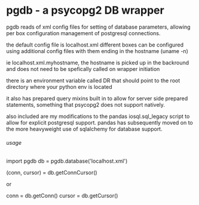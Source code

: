 # pgdb - a psycopg2 DB wrapper
pgdb reads of xml config files for setting of database parameters, allowing per box configuration management of postgresql connections. 

the default config file is localhost.xml
different boxes can be configured using additional config files with them ending in the hostname (uname -n)

ie localhost.xml.myhostname, the hostname is picked up in the backround and does not need to be spefically called on wrapper initiation

there is an environment variable called DR that should point to the root directory where your python env is located

it also has prepared query mixins built in to allow for server side prepared statements, something that psycopg2 does not support natively.

also included are my modifications to the pandas iosql.sql_legacy script to allow for explicit postgresql support.  pandas has subsequently moved on to the more heavyweight use of sqlalchemy for database support.

###### usage
import pgdb
db = pgdb.database('localhost.xml')

(conn, cursor) = db.getConnCursor()

or 

conn = db.getConn()
cursor = db.getCursor()
